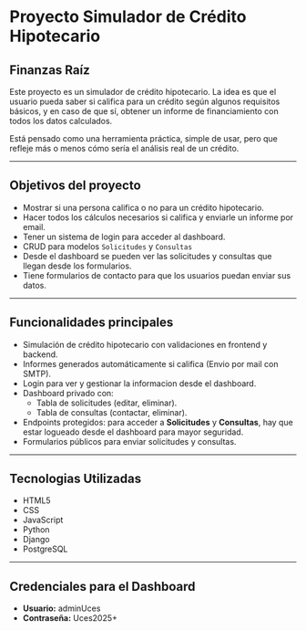 # Proyecto Simulador de Crédito Hipotecario 
## Finanzas Raíz

Este proyecto es un simulador de crédito hipotecario. La idea es que el usuario pueda saber si califica para un crédito según algunos requisitos básicos, y en caso de que sí, obtener un informe de financiamiento con todos los datos calculados.

Está pensado como una herramienta práctica, simple de usar, pero que refleje más o menos cómo sería el análisis real de un crédito.

---

## Objetivos del proyecto

- Mostrar si una persona califica o no para un crédito hipotecario.
- Hacer todos los cálculos necesarios si califica y enviarle un informe por email.
- Tener un sistema de login para acceder al dashboard.
- CRUD para modelos `Solicitudes` y `Consultas`
- Desde el dashboard se pueden ver las solicitudes y consultas que llegan desde los formularios.
- Tiene formularios de contacto para que los usuarios puedan enviar sus datos.

---

## Funcionalidades principales

- Simulación de crédito hipotecario con validaciones en frontend y backend.
- Informes generados automáticamente si califica (Envio por mail con SMTP).
- Login para ver y gestionar la informacion desde el dashboard.
- Dashboard privado con:
  - Tabla de solicitudes (editar, eliminar).
  - Tabla de consultas (contactar, eliminar).
- Endpoints protegidos: para acceder a **Solicitudes** y **Consultas**, hay que estar logueado desde el dashboard para mayor seguridad.
- Formularios públicos para enviar solicitudes y consultas.

---

## Tecnologias Utilizadas
- HTML5
- CSS
- JavaScript
- Python
- Django
- PostgreSQL
---
## Credenciales para el Dashboard
- **Usuario:** adminUces
- **Contraseña:** Uces2025+